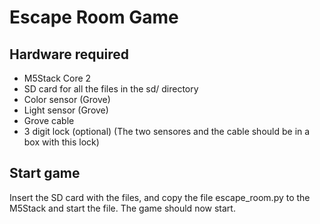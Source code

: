 # Escape Room Game

## Hardware required
* M5Stack Core 2
* SD card for all the files in the sd/ directory
* Color sensor (Grove)
* Light sensor (Grove)
* Grove cable
* 3 digit lock (optional) (The two sensores and the cable should be in a box with this lock)

## Start game
Insert the SD card with the files, and copy the file escape_room.py to the M5Stack and start the file. The game should now start.
